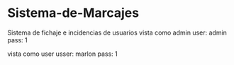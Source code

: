 # Sistema-de-Marcajes
Sistema de fichaje e incidencias de usuarios
vista como admin 
user: admin 
pass: 1

vista como user
usser: marlon
pass: 1
